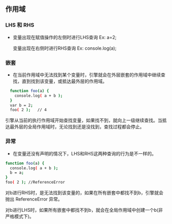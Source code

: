 ## 作用域

### LHS 和 RHS

- 变量出现在赋值操作的左侧时进行LHS查询 Ex: a=2;

  变量出现在右侧时进行RHS查询 Ex: console.log(a); 

### 嵌套

- 在当前作用域中无法找到某个变量时，引擎就会在外层嵌套的作用域中继续查找，直到找到该变量，或抵达最外层的作用域。
```bash
  function foo(a) { 
    console.log( a + b );
  }
  var b = 2; 
  foo( 2 );   // 4
```
  引擎从当前的执行作用域开始查找变量，如果找不到，就向上一级继续查找。当抵达最外层的全局作用域时，无论找到还是没找到，查找过程都会停止。

### 异常 

- 在变量还没有声明的情况下，LHS和RHS这两种查询的行为是不一样的。
```bash
function foo(a) { 
  console.log( a + b ); 
  b = a;
}
foo( 2 ); //ReferenceError
```
  对b进行RHS时，是无法找到该变量的，如果在所有嵌套中都找不到b，引擎就会抛出 ReferenceError 异常。

  对b进行LHS时，如果所有嵌套中都找不到b，就会在全局作用域中创建一个b(非严格模式下)。